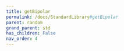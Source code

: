 ```yaml
---
title: getBipolar
permalink: /docs/StandardLibrary#getBipolar
parent: random
grand_parent: std
has_children: False
nav_order: 4
---
```

